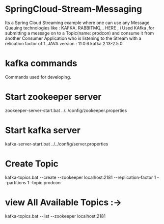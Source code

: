 # SpringCloud-Stream-Messaging

Its a Spring Cloud Streaming example where one can use any Message Queuing technologies like : KAFKA, RABBITMQ,..
HERE , i Used KAfka ,for submitting a message on to a Topic(name: prodcon) and
consume it from another Consumer Application who is listening to the Stream 
with a relication factor of 1.
JAVA version : 11.0.6 
kafka 2.13-2.5.0

# kafka commands
  Commands used for developing.
  
# Start zookeeper server
  zookeeper-server-start.bat ../../config/zookeeper.properties

# Start kafka server
  kafka-server-start.bat ../../config/server.properties
  
# Create Topic
  kafka-topics.bat --create --zookeeper localhost:2181 --replication-factor 1 --partitions 1 -topic prodcon
  
# view All Available Topics :->
  kafka-topics.bat --list --zookeeper localhost:2181
